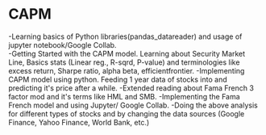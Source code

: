 # CAPM

-Learning basics of Python libraries(pandas_datareader) and usage of jupyter notebook/Google Collab.  
-Getting Started with the CAPM model. Learning about Security Market Line, Basics stats (Linear reg., R-sqrd, P-value) and terminologies like excess return, Sharpe ratio, alpha beta, efficientfrontier.
-Implementing CAPM model using python. Feeding 1 year data of stocks into and predicting it's price after a while.
-Extended reading about Fama French 3 factor mod and it's terms like HML and SMB.
-Implementing the Fama French model and using Jupyter/ Google Collab.
-Doing the above analysis for different types of stocks and by changing the data sources (Google Finance, Yahoo Finance, World Bank, etc.)

